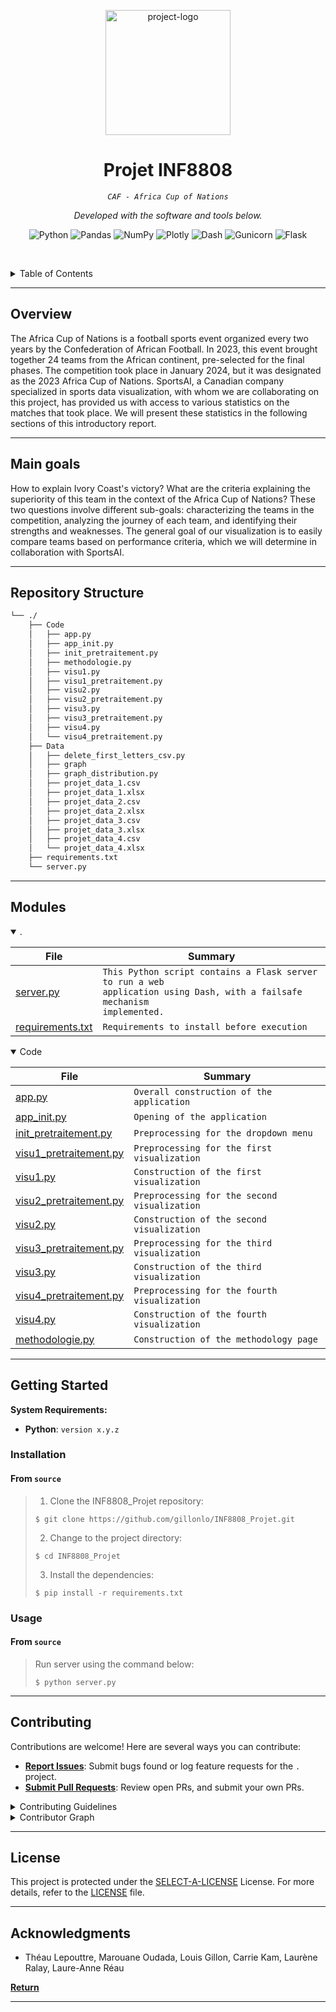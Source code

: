 <p align="center">
  <img src="https://ichef.bbci.co.uk/images/ic/1200x675/p0h4mqdq.jpg" width="200" alt="project-logo">
</p>
<p align="center">
    <h1 align="center">Projet INF8808</h1>
</p>
<p align="center">
    <em><code>CAF - Africa Cup of Nations</code></em>
</p>
<p align="center">
	<!-- local repository, no metadata badges. -->
<p>
<p align="center">
		<em>Developed with the software and tools below.</em>
</p>
<p align="center">
	<img src="https://img.shields.io/badge/Python-3776AB.svg?style=default&logo=Python&logoColor=white" alt="Python">
	<img src="https://img.shields.io/badge/pandas-150458.svg?style=default&logo=pandas&logoColor=white" alt="Pandas">
	<img src="https://img.shields.io/badge/NumPy-013243.svg?style=default&logo=NumPy&logoColor=white" alt="NumPy">
	<img src="https://img.shields.io/badge/Plotly-3F4F75.svg?style=default&logo=Plotly&logoColor=white" alt="Plotly">
	<img src="https://img.shields.io/badge/Dash-008DE4.svg?style=default&logo=Dash&logoColor=white" alt="Dash">
	<img src="https://img.shields.io/badge/Gunicorn-499848.svg?style=default&logo=Gunicorn&logoColor=white" alt="Gunicorn">
	<img src="https://img.shields.io/badge/Flask-000000.svg?style=default&logo=Flask&logoColor=white" alt="Flask">
</p>

<br><!-- TABLE OF CONTENTS -->
<details>
  <summary>Table of Contents</summary><br>

- [ Overview](#-overview)
- [ Main goals](#-main-goals)
- [ Repository Structure](#-repository-structure)
- [ Modules](#-modules)
- [ Getting Started](#-getting-started)
  - [ Installation](#-installation)
  - [ Usage](#-usage)
- [ Contributing](#-contributing)
- [ License](#-license)
- [ Acknowledgments](#-acknowledgments)
</details>
<hr>

##  Overview

The Africa Cup of Nations is a football sports event organized every two years by the Confederation of African Football. In 2023, this event brought together 24 teams from the African continent, pre-selected for the final phases. The competition took place in January 2024, but it was designated as the 2023 Africa Cup of Nations. SportsAI, a Canadian company specialized in sports data visualization, with whom we are collaborating on this project, has provided us with access to various statistics on the matches that took place. We will present these statistics in the following sections of this introductory report.

---

##  Main goals

How to explain Ivory Coast's victory? What are the criteria explaining the superiority of this team in the context of the Africa Cup of Nations? These two questions involve different sub-goals: characterizing the teams in the competition, analyzing the journey of each team, and identifying their strengths and weaknesses. The general goal of our visualization is to easily compare teams based on performance criteria, which we will determine in collaboration with SportsAI.

---

##  Repository Structure

```sh
└── ./
    ├── Code
    │   ├── app.py
    │   ├── app_init.py
    │   ├── init_pretraitement.py
    │   ├── methodologie.py
    │   ├── visu1.py
    │   ├── visu1_pretraitement.py
    │   ├── visu2.py
    │   ├── visu2_pretraitement.py
    │   ├── visu3.py
    │   ├── visu3_pretraitement.py
    │   ├── visu4.py
    │   └── visu4_pretraitement.py
    ├── Data
    │   ├── delete_first_letters_csv.py
    │   ├── graph
    │   ├── graph_distribution.py
    │   ├── projet_data_1.csv
    │   ├── projet_data_1.xlsx
    │   ├── projet_data_2.csv
    │   ├── projet_data_2.xlsx
    │   ├── projet_data_3.csv
    │   ├── projet_data_3.xlsx
    │   ├── projet_data_4.csv
    │   └── projet_data_4.xlsx
    ├── requirements.txt
    └── server.py
```

---

##  Modules

<details open><summary>.</summary>

| File                                 | Summary                         |
| ---                                  | ---                             |
| [server.py](server.py)               | <code>This Python script contains a Flask server to run a web application using Dash, with a failsafe mechanism implemented.</code> |
| [requirements.txt](requirements.txt) | <code>Requirements to install before execution</code> |

</details>

<details open><summary>Code</summary>

| File                                                  | Summary                         |
| ---                                                   | ---                             |
| [app.py](Code/app.py)                                 | <code>Overall construction of the application</code> |
| [app_init.py](Code/app_init.py)                       | <code>Opening of the application</code> |
| [init_pretraitement.py](Code/init_pretraitement.py)   | <code>Preprocessing for the dropdown menu</code> |
| [visu1_pretraitement.py](Code/visu1_pretraitement.py) | <code>Preprocessing for the first visualization</code> |
| [visu1.py](Code/visu1.py)                             | <code>Construction of the first visualization</code> |
| [visu2_pretraitement.py](Code/visu2_pretraitement.py) | <code>Preprocessing for the second visualization</code> |
| [visu2.py](Code/visu2.py)                             | <code>Construction of the second visualization</code> |
| [visu3_pretraitement.py](Code/visu3_pretraitement.py) | <code>Preprocessing for the third visualization</code> |
| [visu3.py](Code/visu3.py)                             | <code>Construction of the third visualization</code> |
| [visu4_pretraitement.py](Code/visu4_pretraitement.py) | <code>Preprocessing for the fourth visualization</code> |
| [visu4.py](Code/visu4.py)                             | <code>Construction of the fourth visualization</code> |
| [methodologie.py](Code/methodologie.py)               | <code>Construction of the methodology page</code> |

</details>

---

##  Getting Started

**System Requirements:**

* **Python**: `version x.y.z`

###  Installation

<h4>From <code>source</code></h4>

> 1. Clone the INF8808_Projet repository:
>
> ```console
> $ git clone https://github.com/gillonlo/INF8808_Projet.git
> ```
>
> 2. Change to the project directory:
> ```console
> $ cd INF8808_Projet
> ```
>
> 3. Install the dependencies:
> ```console
> $ pip install -r requirements.txt
> ```

###  Usage

<h4>From <code>source</code></h4>

> Run server using the command below:
> ```console
> $ python server.py
> ```

---

##  Contributing

Contributions are welcome! Here are several ways you can contribute:

- **[Report Issues](https://github.com/gillonlo/INF8808_Projet/issues)**: Submit bugs found or log feature requests for the `.` project.
- **[Submit Pull Requests](https://github.com/gillonlo/INF8808_Projet/pulls)**: Review open PRs, and submit your own PRs.

<details closed>
<summary>Contributing Guidelines</summary>

1. **Fork the Repository**: Start by forking the project repository to your local account.
2. **Clone Locally**: Clone the forked repository to your local machine using a git client.
   ```sh
   git clone ../.
   ```
3. **Create a New Branch**: Always work on a new branch, giving it a descriptive name.
   ```sh
   git checkout -b new-feature-x
   ```
4. **Make Your Changes**: Develop and test your changes locally.
5. **Commit Your Changes**: Commit with a clear message describing your updates.
   ```sh
   git commit -m 'Implemented new feature x.'
   ```
6. **Push to local**: Push the changes to your forked repository.
   ```sh
   git push origin new-feature-x
   ```
7. **Submit a Pull Request**: Create a PR against the original project repository. Clearly describe the changes and their motivations.
8. **Review**: Once your PR is reviewed and approved, it will be merged into the main branch. Congratulations on your contribution!
</details>

<details closed>
<summary>Contributor Graph</summary>
<br>
<p align="center">
   <a href="https://github.com/gillonlo/INF8808_Projet/graphs/contributors">
      <img src="https://contrib.rocks/image?repo=">
   </a>
</p>
</details>

---

##  License

This project is protected under the [SELECT-A-LICENSE](https://choosealicense.com/licenses) License. For more details, refer to the [LICENSE](https://choosealicense.com/licenses/) file.

---

##  Acknowledgments

- Théau Lepouttre, Marouane Oudada, Louis Gillon, Carrie Kam, Laurène Ralay, Laure-Anne Réau

[**Return**](#-overview)

---
